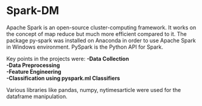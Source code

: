 # Spark-DM
Apache Spark is an open-source cluster-computing framework. It works on the concept of map reduce but much more efficient compared to it. The package py-spark was installed on Anaconda in order to use Apache Spark in Windows environment. PySpark is the Python API for Spark. 

Key points in the projects were: 
<b>-Data Collection</b><br />
<b>-Data Preprocessing</b><br />
<b>-Feature Engineering</b><br />
<b>-Classification using pyspark.ml Classifiers</b><br />

Various libraries like pandas, numpy, nytimesarticle were used for the dataframe manipulation.  
